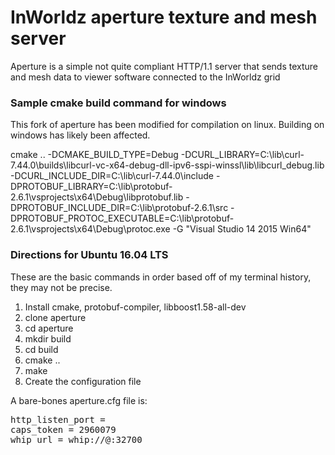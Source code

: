 # InWorldz aperture texture and mesh server

Aperture is a simple not quite compliant HTTP/1.1 server that sends texture and
mesh data to viewer software connected to the InWorldz grid

### Sample cmake build command for windows

This fork of aperture has been modified for compilation on linux.  Building on windows has likely been affected.

cmake .. -DCMAKE_BUILD_TYPE=Debug -DCURL_LIBRARY=C:\lib\curl-7.44.0\builds\libcurl-vc-x64-debug-dll-ipv6-sspi-winssl\lib\libcurl_debug.lib -DCURL_INCLUDE_DIR=C:\lib\curl-7.44.0\include -DPROTOBUF_LIBRARY=C:\lib\protobuf-2.6.1\vsprojects\x64\Debug\libprotobuf.lib -DPROTOBUF_INCLUDE_DIR=C:\lib\protobuf-2.6.1\src -DPROTOBUF_PROTOC_EXECUTABLE=C:\lib\protobuf-2.6.1\vsprojects\x64\Debug\protoc.exe
-G "Visual Studio 14 2015 Win64"

### Directions for Ubuntu 16.04 LTS

These are the basic commands in order based off of my terminal history, they may not be precise.

1. Install cmake, protobuf-compiler, libboost1.58-all-dev
1. clone aperture
1. cd aperture
1. mkdir build
1. cd build
1. cmake ..
1. make
1. Create the configuration file

A bare-bones aperture.cfg file is:
<pre>
http_listen_port = <port number>
caps_token = 2960079
whip_url = whip://<password>@<ip>:32700
</pre>

